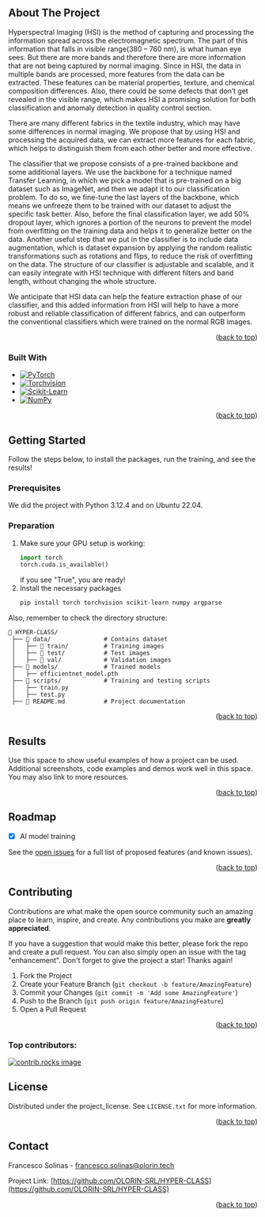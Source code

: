 ## About The Project

<!-- [![Product Name Screen Shot][product-screenshot]](https://example.com)

Here's a blank template to get started. To avoid retyping too much info, do a search and replace with your text editor for the following: `OLORIN-SRL`, `HYPER-CLASS`, `twitter_handle`, `linkedin_username`, `email_client`, `email`, `project_title`, `project_description`, `project_license` -->


Hyperspectral Imaging (HSI) is the method of capturing and processing the information spread across the electromagnetic spectrum. The part of this information that falls in visible range(380 – 760 nm), is what human eye sees. But there are more bands and therefore there are more information that are not being captured by normal imaging. Since in HSI, the data in multiple bands are processed, more features from the data can be extracted. These features can be material properties, texture, and chemical composition differences. Also, there could be some defects that don’t get revealed in the visible range, which makes HSI a promising solution for both classification and anomaly detection in quality control section.

There are many different fabrics in the textile industry, which may have some differences in normal imaging. We propose that by using HSI and processing the acquired data, we can extract more features for each fabric, which helps to distinguish them from each other better and more effective.

The classifier that we propose consists of a pre-trained backbone and some additional layers. We use the backbone for a technique named Transfer Learning, in which we pick a model that is pre-trained on a big dataset such as ImageNet, and then we adapt it to our classification problem. To do so, we fine-tune the last layers of the backbone, which means we unfreeze them to be trained with our dataset to adjust the specific task better. Also, before the final classification layer, we add 50% dropout layer, which ignores a portion of the neurons to prevent the model from overfitting on the training data and helps it to generalize better on the data. Another useful step that we put in the classifier is to include data augmentation, which is dataset expansion by applying the random realistic transformations such as rotations and flips, to reduce the risk of overfitting on the data. The structure of our classifier is adjustable and scalable, and it can easily integrate with HSI technique with different filters and band length, without changing the whole structure.

We anticipate that HSI data can help the feature extraction phase of our classifier, and this added information from HSI will help to have a more robust and reliable classification of different fabrics, and can outperform the conventional classifiers which were trained on the normal RGB images.

<p align="right">(<a href="#readme-top">back to top</a>)</p>



### Built With

* [![PyTorch](https://img.shields.io/badge/PyTorch-EE4C2C?style=for-the-badge&logo=pytorch&logoColor=white)](https://pytorch.org/)
* [![Torchvision](https://img.shields.io/badge/Torchvision-FF6F00?style=for-the-badge&logo=pytorch&logoColor=white)](https://pytorch.org/vision/stable/)
* [![Scikit-Learn](https://img.shields.io/badge/Scikit--Learn-F7931E?style=for-the-badge&logo=scikitlearn&logoColor=white)](https://scikit-learn.org/)
* [![NumPy](https://img.shields.io/badge/NumPy-013243?style=for-the-badge&logo=numpy&logoColor=white)](https://numpy.org/)

<p align="right">(<a href="#readme-top">back to top</a>)</p>




<!-- GETTING STARTED -->
## Getting Started

Follow the steps below, to install the packages, run the training, and see the results!

### Prerequisites

We did the project with Python 3.12.4 and on Ubuntu 22.04. 

### Preparation

1. Make sure your GPU setup is working:
   ```python
   import torch
   torch.cuda.is_available()
   ```
   if you see "True", you are ready!
2. Install the necessary packages
   ```sh
   pip install torch torchvision scikit-learn numpy argparse 
   ```


Also, remember to check the directory structure:
```plaintext
📂 HYPER-CLASS/
 ├── 📂 data/               # Contains dataset
 │   ├── 📂 train/          # Training images
 │   ├── 📂 test/           # Test images
 │   ├── 📂 val/            # Validation images
 ├── 📂 models/             # Trained models
 │   ├── efficientnet_model.pth
 ├── 📂 scripts/            # Training and testing scripts
 │   ├── train.py
 │   ├── test.py
 ├── 📄 README.md           # Project documentation
```

<p align="right">(<a href="#readme-top">back to top</a>)</p>



<!-- USAGE EXAMPLES -->
## Results

Use this space to show useful examples of how a project can be used. Additional screenshots, code examples and demos work well in this space. You may also link to more resources.


<p align="right">(<a href="#readme-top">back to top</a>)</p>



<!-- ROADMAP -->
## Roadmap

- [x] AI model training

See the [open issues](https://github.com/OLORIN-SRL/HYPER-CLASS/issues) for a full list of proposed features (and known issues).

<p align="right">(<a href="#readme-top">back to top</a>)</p>



<!-- CONTRIBUTING -->
## Contributing

Contributions are what make the open source community such an amazing place to learn, inspire, and create. Any contributions you make are **greatly appreciated**.

If you have a suggestion that would make this better, please fork the repo and create a pull request. You can also simply open an issue with the tag "enhancement".
Don't forget to give the project a star! Thanks again!

1. Fork the Project
2. Create your Feature Branch (`git checkout -b feature/AmazingFeature`)
3. Commit your Changes (`git commit -m 'Add some AmazingFeature'`)
4. Push to the Branch (`git push origin feature/AmazingFeature`)
5. Open a Pull Request

<p align="right">(<a href="#readme-top">back to top</a>)</p>

### Top contributors:

<a href="https://github.com/OLORIN-SRL/HYPER-CLASS/graphs/contributors">
  <img src="https://contrib.rocks/image?repo=OLORIN-SRL/HYPER-CLASS" alt="contrib.rocks image" />
</a>



<!-- LICENSE -->
## License

Distributed under the project_license. See `LICENSE.txt` for more information.

<p align="right">(<a href="#readme-top">back to top</a>)</p>



<!-- CONTACT -->
## Contact

Francesco Solinas - francesco.solinas@olorin.tech

Project Link: [https://github.com/OLORIN-SRL/HYPER-CLASS](https://github.com/OLORIN-SRL/HYPER-CLASS)

<p align="right">(<a href="#readme-top">back to top</a>)</p>


<!-- MARKDOWN LINKS & IMAGES -->
<!-- https://www.markdownguide.org/basic-syntax/#reference-style-links -->
[contributors-shield]: https://img.shields.io/github/contributors/OLORIN-SRL/HYPER-CLASS.svg?style=for-the-badge
[contributors-url]: https://github.com/OLORIN-SRL/HYPER-CLASS/graphs/contributors
[forks-shield]: https://img.shields.io/github/forks/OLORIN-SRL/HYPER-CLASS.svg?style=for-the-badge
[forks-url]: https://github.com/OLORIN-SRL/HYPER-CLASS/network/members
[stars-shield]: https://img.shields.io/github/stars/OLORIN-SRL/HYPER-CLASS.svg?style=for-the-badge
[stars-url]: https://github.com/OLORIN-SRL/HYPER-CLASS/stargazers
[issues-shield]: https://img.shields.io/github/issues/OLORIN-SRL/HYPER-CLASS.svg?style=for-the-badge
[issues-url]: https://github.com/OLORIN-SRL/HYPER-CLASS/issues
[license-shield]: https://img.shields.io/github/license/OLORIN-SRL/HYPER-CLASS.svg?style=for-the-badge
[license-url]: https://github.com/OLORIN-SRL/HYPER-CLASS/blob/master/LICENSE.txt
[linkedin-shield]: https://img.shields.io/badge/-LinkedIn-black.svg?style=for-the-badge&logo=linkedin&colorB=555
[linkedin-url]: https://linkedin.com/in/linkedin_username
[product-screenshot]: images/screenshot.png
[Next.js]: https://img.shields.io/badge/next.js-000000?style=for-the-badge&logo=nextdotjs&logoColor=white
[Next-url]: https://nextjs.org/
[React.js]: https://img.shields.io/badge/React-20232A?style=for-the-badge&logo=react&logoColor=61DAFB
[React-url]: https://reactjs.org/
[Vue.js]: https://img.shields.io/badge/Vue.js-35495E?style=for-the-badge&logo=vuedotjs&logoColor=4FC08D
[Vue-url]: https://vuejs.org/
[Angular.io]: https://img.shields.io/badge/Angular-DD0031?style=for-the-badge&logo=angular&logoColor=white
[Angular-url]: https://angular.io/
[Svelte.dev]: https://img.shields.io/badge/Svelte-4A4A55?style=for-the-badge&logo=svelte&logoColor=FF3E00
[Svelte-url]: https://svelte.dev/
[Laravel.com]: https://img.shields.io/badge/Laravel-FF2D20?style=for-the-badge&logo=laravel&logoColor=white
[Laravel-url]: https://laravel.com
[Bootstrap.com]: https://img.shields.io/badge/Bootstrap-563D7C?style=for-the-badge&logo=bootstrap&logoColor=white
[Bootstrap-url]: https://getbootstrap.com
[JQuery.com]: https://img.shields.io/badge/jQuery-0769AD?style=for-the-badge&logo=jquery&logoColor=white
[JQuery-url]: https://jquery.com 
